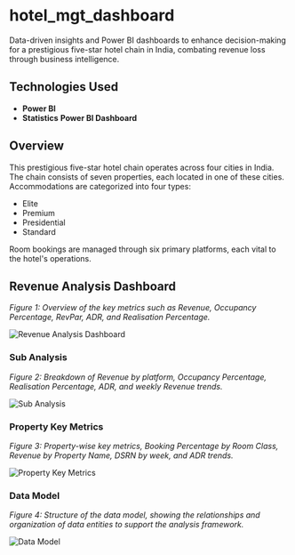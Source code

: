 # hotel_mgt_dashboard
Data-driven insights and Power BI dashboards to enhance decision-making for a prestigious five-star hotel chain in India, combating revenue loss through business intelligence.

## Technologies Used
- **Power BI**
- **Statistics**
**Power BI Dashboard**


## Overview
This prestigious five-star hotel chain operates across four cities in India. The chain consists of seven properties, each located in one of these cities. Accommodations are categorized into four types:
- Elite
- Premium
- Presidential
- Standard

Room bookings are managed through six primary platforms, each vital to the hotel's operations.
## Revenue Analysis Dashboard

*Figure 1: Overview of the key metrics such as Revenue, Occupancy Percentage, RevPar, ADR, and Realisation Percentage.*

![Revenue Analysis Dashboard](https://drive.google.com/uc?export=view&id=1-G_p0RjE5LQFIFs2JS3q5_j759-pU0Qh)


### Sub Analysis
*Figure 2: Breakdown of Revenue by platform, Occupancy Percentage, Realisation Percentage, ADR, and weekly Revenue trends.*

![Sub Analysis](https://drive.google.com/uc?export=view&id=1YFU0zBy4D14U2pyOu71o1yMviISLEa8X)


### Property Key Metrics

*Figure 3: Property-wise key metrics, Booking Percentage by Room Class, Revenue by Property Name, DSRN by week, and ADR trends.*


![Property Key Metrics](https://drive.google.com/uc?export=view&id=1K7dTX7czuODW5US0NYKroO7_ZKSwRpoq)

### Data Model

*Figure 4: Structure of the data model, showing the relationships and organization of data entities to support the analysis framework.*

![Data Model](https://drive.google.com/uc?export=view&id=1Y9Iey71OZBIQdIlWnJ5aAaNRQAUnpwJS)


